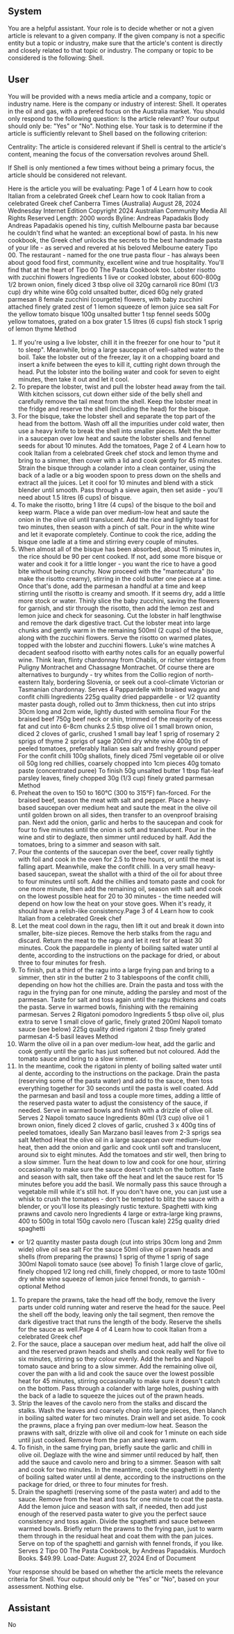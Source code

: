 ## System

You are a helpful assistant. Your role is to decide whether or not a given article is relevant to a given company. If the given company is not a specific entity but a topic or industry, make sure that the article's content is directly and closely related to that topic or industry. The company or topic to be considered is the following: Shell.

## User


You will be provided with a news media article and a company, topic or industry name. Here is the company or industry of interest: Shell. It operates in the oil and gas, with a prefered focus on the Australia market. You should only respond to the following question: Is the article relevant? Your output should only be: "Yes" or "No". Nothing else. Your task is to determine if the article is sufficiently relevant to Shell based on the following criterion:

Centrality: The article is considered relevant if Shell is central to the article's content, meaning the focus of the conversation revolves around Shell.

If Shell is only mentioned a few times without being a primary focus, the article should be considered not relevant.

Here is the article you will be evaluating: Page 1 of 4
Learn how to cook Italian from a celebrated Greek chef
Learn how to cook Italian from a celebrated Greek chef
Canberra Times (Australia)
August 28, 2024 Wednesday
Internet Edition
Copyright 2024 Australian Community Media All Rights Reserved
Length: 2000 words
Byline: Andreas Papadakis
Body
Andreas Papadakis opened his tiny, cultish Melbourne pasta bar because he couldn't find what he wanted: an 
exceptional bowl of pasta.
In his new cookbook, the Greek chef unlocks the secrets to the best handmade pasta of your life - as served and 
revered at his beloved Melbourne eatery Tipo 00.
The restaurant - named for the one true pasta flour - has always been about good food first, community, excellent 
wine and true hospitality. You'll find that at the heart of Tipo 00 The Pasta Cookbook too.
Lobster risotto with zucchini flowers Ingredients
1 live or cooked lobster, about 600-800g 1/2 brown onion, finely diced 3 tbsp olive oil 320g carnaroli rice 80ml (1/3 
cup) dry white wine 60g cold unsalted butter, diced 60g nely grated parmesan 8 female zucchini (courgette) flowers, 
with baby zucchini attached finely grated zest of 1 lemon squeeze of lemon juice sea salt For the yellow tomato 
bisque
100g unsalted butter 1 tsp fennel seeds 500g yellow tomatoes, grated on a box grater 1.5 litres (6 cups) fish stock 1 
sprig of lemon thyme Method
1. If you're using a live lobster, chill it in the freezer for one hour to "put it to sleep". Meanwhile, bring a large 
saucepan of well-salted water to the boil. Take the lobster out of the freezer, lay it on a chopping board and insert a 
knife between the eyes to kill it, cutting right down through the head. Put the lobster into the boiling water and cook 
for seven to eight minutes, then take it out and let it cool.
2. To prepare the lobster, twist and pull the lobster head away from the tail. With kitchen scissors, cut down either 
side of the belly shell and carefully remove the tail meat from the shell. Keep the lobster meat in the fridge and 
reserve the shell (including the head) for the bisque.
3. For the bisque, take the lobster shell and separate the top part of the head from the bottom. Wash off all the 
impurities under cold water, then use a heavy knife to break the shell into smaller pieces. Melt the butter in a 
saucepan over low heat and saute the lobster shells and fennel seeds for about 10 minutes. Add the tomatoes, 
Page 2 of 4
Learn how to cook Italian from a celebrated Greek chef
stock and lemon thyme and bring to a simmer, then cover with a lid and cook gently for 45 minutes. Strain the 
bisque through a colander into a clean container, using the back of a ladle or a big wooden spoon to press down on 
the shells and extract all the juices. Let it cool for 10 minutes and blend with a stick blender until smooth. Pass 
through a sieve again, then set aside - you'll need about 1.5 litres (6 cups) of bisque.
4. To make the risotto, bring 1 litre (4 cups) of the bisque to the boil and keep warm. Place a wide pan over 
medium-low heat and saute the onion in the olive oil until translucent. Add the rice and lightly toast for two minutes, 
then season with a pinch of salt. Pour in the white wine and let it evaporate completely. Continue to cook the rice, 
adding the bisque one ladle at a time and stirring every couple of minutes.
5. When almost all of the bisque has been absorbed, about 15 minutes in, the rice should be 90 per cent cooked. If 
not, add some more bisque or water and cook it for a little longer - you want the rice to have a good bite without 
being crunchy. Now proceed with the "mantecatura" (to make the risotto creamy), stirring in the cold butter one 
piece at a time. Once that's done, add the parmesan a handful at a time and keep stirring until the risotto is creamy 
and smooth. If it seems dry, add a little more stock or water. Thinly slice the baby zucchini, saving the flowers for 
garnish, and stir through the risotto, then add the lemon zest and lemon juice and check for seasoning. Cut the 
lobster in half lengthwise and remove the dark digestive tract. Cut the lobster meat into large chunks and gently 
warm in the remaining 500ml (2 cups) of the bisque, along with the zucchini flowers. Serve the risotto on warmed 
plates, topped with the lobster and zucchini flowers.
Luke's wine matches
A decadent seafood risotto with earthy notes calls for an equally powerful wine. Think lean, flinty chardonnay from 
Chablis, or richer vintages from Puligny Montrachet and Chassagne Montrachet. Of course there are alternatives to 
burgundy - try whites from the Collio region of north-eastern Italy, bordering Slovenia, or seek out a cool-climate 
Victorian or Tasmanian chardonnay.
Serves 4
Pappardelle with braised wagyu and confit chilli Ingredients
225g quality dried pappardelle - or 1/2 quantity master pasta dough, rolled out to 3mm thickness, then cut into strips 
30cm long and 2cm wide, lightly dusted with semolina flour For the braised beef
750g beef neck or shin, trimmed of the majority of excess fat and cut into 6-8cm chunks 2.5 tbsp olive oil 1 small 
brown onion, diced 2 cloves of garlic, crushed 1 small bay leaf 1 sprig of rosemary 2 sprigs of thyme 2 sprigs of 
sage 200ml dry white wine 400g tin of peeled tomatoes, preferably Italian sea salt and freshly ground pepper For 
the confit chilli
100g shallots, finely diced 75ml vegetable oil or olive oil 50g long red chillies, coarsely chopped into 1cm pieces 
40g tomato paste (concentrated puree) To finish
50g unsalted butter 1 tbsp flat-leaf parsley leaves, finely chopped 30g (1/3 cup) finely grated parmesan Method
1. Preheat the oven to 150 to 160&#xB0;C (300 to 315&#xB0;F) fan-forced. For the braised beef, season the meat 
with salt and pepper. Place a heavy-based saucepan over medium heat and saute the meat in the olive oil until 
golden brown on all sides, then transfer to an ovenproof braising pan. Next add the onion, garlic and herbs to the 
saucepan and cook for four to five minutes until the onion is soft and translucent. Pour in the wine and stir to 
deglaze, then simmer until reduced by half. Add the tomatoes, bring to a simmer and season with salt.
2. Pour the contents of the saucepan over the beef, cover really tightly with foil and cook in the oven for 2.5 to three 
hours, or until the meat is falling apart. Meanwhile, make the confit chilli. In a very small heavy-based saucepan, 
sweat the shallot with a third of the oil for about three to four minutes until soft. Add the chillies and tomato paste 
and cook for one more minute, then add the remaining oil, season with salt and cook on the lowest possible heat for 
20 to 30 minutes - the time needed will depend on how low the heat on your stove goes. When it's ready, it should 
have a relish-like consistency.Page 3 of 4
Learn how to cook Italian from a celebrated Greek chef
3. Let the meat cool down in the ragu, then lift it out and break it down into smaller, bite-size pieces. Remove the 
herb stalks from the ragu and discard. Return the meat to the ragu and let it rest for at least 30 minutes. Cook the 
pappardelle in plenty of boiling salted water until al dente, according to the instructions on the package for dried, or 
about three to four minutes for fresh.
4. To finish, put a third of the ragu into a large frying pan and bring to a simmer, then stir in the butter 2 to 3 
tablespoons of the confit chilli, depending on how hot the chillies are. Drain the pasta and toss with the ragu in the 
frying pan for one minute, adding the parsley and most of the parmesan. Taste for salt and toss again until the ragu 
thickens and coats the pasta. Serve in warmed bowls, finishing with the remaining parmesan.
Serves 2
Rigatoni pomodoro Ingredients
5 tbsp olive oil, plus extra to serve 1 small clove of garlic, finely grated 200ml Napoli tomato sauce (see below) 
225g quality dried rigatoni 2 tbsp finely grated parmesan 4-5 basil leaves Method
1. Warm the olive oil in a pan over medium-low heat, add the garlic and cook gently until the garlic has just softened 
but not coloured. Add the tomato sauce and bring to a slow simmer.
2. In the meantime, cook the rigatoni in plenty of boiling salted water until al dente, according to the instructions on 
the package. Drain the pasta (reserving some of the pasta water) and add to the sauce, then toss everything 
together for 30 seconds until the pasta is well coated. Add the parmesan and basil and toss a couple more times, 
adding a little of the reserved pasta water to adjust the consistency of the sauce, if needed. Serve in warmed bowls 
and finish with a drizzle of olive oil.
Serves 2
Napoli tomato sauce
Ingredients
80ml (1/3 cup) olive oil 1 brown onion, finely diced 2 cloves of garlic, crushed 3 x 400g tins of peeled tomatoes, 
ideally San Marzano basil leaves from 2-3 sprigs sea salt Method
Heat the olive oil in a large saucepan over medium-low heat, then add the onion and garlic and cook until soft and 
translucent, around six to eight minutes. Add the tomatoes and stir well, then bring to a slow simmer. Turn the heat 
down to low and cook for one hour, stirring occasionally to make sure the sauce doesn't catch on the bottom. Taste 
and season with salt, then take off the heat and let the sauce rest for 15 minutes before you add the basil. We 
normally pass this sauce through a vegetable mill while it's still hot. If you don't have one, you can just use a whisk 
to crush the tomatoes - don't be tempted to blitz the sauce with a blender, or you'll lose its pleasingly rustic texture.
Spaghetti with king prawns and cavolo nero Ingredients
4 large or extra-large king prawns, 400 to 500g in total 150g cavolo nero (Tuscan kale) 225g quality dried spaghetti 
- or 1/2 quantity master pasta dough (cut into strips 30cm long and 2mm wide) olive oil sea salt For the sauce
50ml olive oil prawn heads and shells (from preparing the prawns) 1 sprig of thyme 1 sprig of sage 300ml Napoli 
tomato sauce (see above) To finish
1 large clove of garlic, finely chopped 1/2 long red chilli, finely chopped, or more to taste 100ml dry white wine 
squeeze of lemon juice fennel fronds, to garnish - optional Method
1. To prepare the prawns, take the head off the body, remove the livery parts under cold running water and reserve 
the head for the sauce. Peel the shell off the body, leaving only the tail segment, then remove the dark digestive 
tract that runs the length of the body. Reserve the shells for the sauce as well.Page 4 of 4
Learn how to cook Italian from a celebrated Greek chef
2. For the sauce, place a saucepan over medium heat, add half the olive oil and the reserved prawn heads and 
shells and cook really well for five to six minutes, stirring so they colour evenly. Add the herbs and Napoli tomato 
sauce and bring to a slow simmer. Add the remaining olive oil, cover the pan with a lid and cook the sauce over the 
lowest possible heat for 45 minutes, stirring occasionally to make sure it doesn't catch on the bottom. Pass through 
a colander with large holes, pushing with the back of a ladle to squeeze the juices out of the prawn heads.
3. Strip the leaves of the cavolo nero from the stalks and discard the stalks. Wash the leaves and coarsely chop into 
large pieces, then blanch in boiling salted water for two minutes. Drain well and set aside. To cook the prawns, 
place a frying pan over medium-low heat. Season the prawns with salt, drizzle with olive oil and cook for 1 minute 
on each side until just cooked. Remove from the pan and keep warm.
4. To finish, in the same frying pan, briefly saute the garlic and chilli in olive oil. Deglaze with the wine and simmer 
until reduced by half, then add the sauce and cavolo nero and bring to a simmer. Season with salt and cook for two 
minutes. In the meantime, cook the spaghetti in plenty of boiling salted water until al dente, according to the 
instructions on the package for dried, or three to four minutes for fresh.
5. Drain the spaghetti (reserving some of the pasta water) and add to the sauce. Remove from the heat and toss for 
one minute to coat the pasta. Add the lemon juice and season with salt, if needed, then add just enough of the 
reserved pasta water to give you the perfect sauce consistency and toss again. Divide the spaghetti and sauce 
between warmed bowls. Briefly return the prawns to the frying pan, just to warm them through in the residual heat 
and coat them with the pan juices. Serve on top of the spaghetti and garnish with fennel fronds, if you like.
Serves 2
Tipo 00 The Pasta Cookbook, by Andreas Papadakis. Murdoch Books. $49.99.
Load-Date: August 27, 2024
End of Document

Your response should be based on whether the article meets the relevance criteria for Shell.
Your output should only be "Yes" or "No", based on your assessment. Nothing else.
            

## Assistant

No

